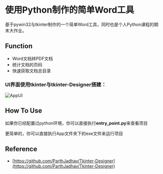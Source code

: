 # 使用Python制作的简单Word工具
基于pywin32与tkinter制作的一个简单Word工具，同时也是个人Python课程的期末大作业。  

## Function
* Word文档转PDF文档
* 统计文档的页码
* 快速获取文档总目录

### UI界面使用tkinter与tkinter-Designer搭建：  

![AppUI](https://pic1.imgdb.cn/item/646f521cf024cca173c3e04c.png)

## How To Use
如果你已经配置过python环境，你可以直接执行**entry_point.py**来查看项目  

更简单的，你可以直接执行App文件夹下的exe文件来运行项目

## Reference
* [https://github.com/ParthJadhav/Tkinter-Designer](https://github.com/ParthJadhav/Tkinter-Designer)

